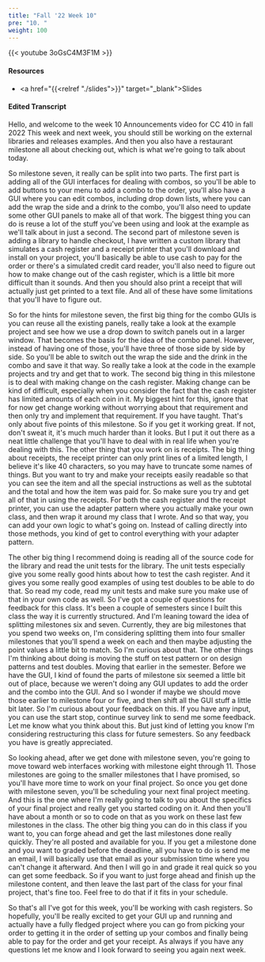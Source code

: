 ```yaml
---
title: "Fall '22 Week 10"
pre: "10. "
weight: 100
---
```


{{< youtube 3oGsC4M3F1M >}}

#### Resources

* <a href="{{<relref "./slides">}}" target="_blank">Slides</a>

#### Edited Transcript

Hello, and welcome to the week 10 Announcements video for CC 410 in fall 2022 This week and next week, you should still be working on the external libraries and releases examples. And then you also have a restaurant milestone all about checking out, which is what we're going to talk about today. 

So milestone seven, it really can be split into two parts. The first part is adding all of the GUI interfaces for dealing with combos, so you'll be able to add buttons to your menu to add a combo to the order, you'll also have a GUI where you can edit combos, including drop down lists, where you can add the wrap the side and a drink to the combo, you'll also need to update some other GUI panels to make all of that work. The biggest thing you can do is reuse a lot of the stuff you've been using and look at the example as we'll talk about in just a second. The second part of milestone seven is adding a library to handle checkout, I have written a custom library that simulates a cash register and a receipt printer that you'll download and install on your project, you'll basically be able to use cash to pay for the order or there's a simulated credit card reader, you'll also need to figure out how to make change out of the cash register, which is a little bit more difficult than it sounds. And then you should also print a receipt that will actually just get printed to a text file. And all of these have some limitations that you'll have to figure out. 

So for the hints for milestone seven, the first big thing for the combo GUIs is you can reuse all the existing panels, really take a look at the example project and see how we use a drop down to switch panels out in a larger window. That becomes the basis for the idea of the combo panel. However, instead of having one of those, you'll have three of those side by side by side. So you'll be able to switch out the wrap the side and the drink in the combo and save it that way. So really take a look at the code in the example projects and try and get that to work. The second big thing in this milestone is to deal with making change on the cash register. Making change can be kind of difficult, especially when you consider the fact that the cash register has limited amounts of each coin in it. My biggest hint for this, ignore that for now get change working without worrying about that requirement and then only try and implement that requirement. If you have taught. That's only about five points of this milestone. So if you get it working great. If not, don't sweat it, it's much much harder than it looks. But I put it out there as a neat little challenge that you'll have to deal with in real life when you're dealing with this. The other thing that you work on is receipts. The big thing about receipts, the receipt printer can only print lines of a limited length, I believe it's like 40 characters, so you may have to truncate some names of things. But you want to try and make your receipts easily readable so that you can see the item and all the special instructions as well as the subtotal and the total and how the item was paid for. So make sure you try and get all of that in using the receipts. For both the cash register and the receipt printer, you can use the adapter pattern where you actually make your own class, and then wrap it around my class that I wrote. And so that way, you can add your own logic to what's going on. Instead of calling directly into those methods, you kind of get to control everything with your adapter pattern.

The other big thing I recommend doing is reading all of the source code for the library and read the unit tests for the library. The unit tests especially give you some really good hints about how to test the cash register. And it gives you some really good examples of using test doubles to be able to do that. So read my code, read my unit tests and make sure you make use of that in your own code as well. So I've got a couple of questions for feedback for this class. It's been a couple of semesters since I built this class the way it is currently structured. And I'm leaning toward the idea of splitting milestones six and seven. Currently, they are big milestones that you spend two weeks on, I'm considering splitting them into four smaller milestones that you'll spend a week on each and then maybe adjusting the point values a little bit to match. So I'm curious about that. The other things I'm thinking about doing is moving the stuff on test pattern or on design patterns and test doubles. Moving that earlier in the semester. Before we have the GUI, I kind of found the parts of milestone six seemed a little bit out of place, because we weren't doing any GUI updates to add the order and the combo into the GUI. And so I wonder if maybe we should move those earlier to milestone four or five, and then shift all the GUI stuff a little bit later. So I'm curious about your feedback on this. If you have any input, you can use the start stop, continue survey link to send me some feedback. Let me know what you think about this. But just kind of letting you know I'm considering restructuring this class for future semesters. So any feedback you have is greatly appreciated.

So looking ahead, after we get done with milestone seven, you're going to move toward web interfaces working with milestone eight through 11. Those milestones are going to the smaller milestones that I have promised, so you'll have more time to work on your final project. So once you get done with milestone seven, you'll be scheduling your next final project meeting. And this is the one where I'm really going to talk to you about the specifics of your final project and really get you started coding on it. And then you'll have about a month or so to code on that as you work on these last few milestones in the class. The other big thing you can do in this class if you want to, you can forge ahead and get the last milestones done really quickly. They're all posted and available for you. If you get a milestone done and you want to graded before the deadline, all you have to do is send me an email, I will basically use that email as your submission time where you can't change it afterward. And then I will go in and grade it real quick so you can get some feedback. So if you want to just forge ahead and finish up the milestone content, and then leave the last part of the class for your final project, that's fine too. Feel free to do that if it fits in your schedule.

So that's all I've got for this week, you'll be working with cash registers. So hopefully, you'll be really excited to get your GUI up and running and actually have a fully fledged project where you can go from picking your order to getting it in the order of setting up your combos and finally being able to pay for the order and get your receipt. As always if you have any questions let me know and I look forward to seeing you again next week.